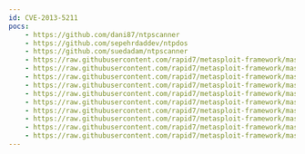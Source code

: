 ```yaml
---
id: CVE-2013-5211
pocs:
    - https://github.com/dani87/ntpscanner
    - https://github.com/sepehrdaddev/ntpdos
    - https://github.com/suedadam/ntpscanner
    - https://raw.githubusercontent.com/rapid7/metasploit-framework/master/modules/auxiliary/scanner/ntp/ntp_monlist.rb
    - https://raw.githubusercontent.com/rapid7/metasploit-framework/master/modules/auxiliary/scanner/ntp/ntp_peer_list_dos.rb
    - https://raw.githubusercontent.com/rapid7/metasploit-framework/master/modules/auxiliary/scanner/ntp/ntp_peer_list_sum_dos.rb
    - https://raw.githubusercontent.com/rapid7/metasploit-framework/master/modules/auxiliary/scanner/ntp/ntp_readvar.rb
    - https://raw.githubusercontent.com/rapid7/metasploit-framework/master/modules/auxiliary/scanner/ntp/ntp_req_nonce_dos.rb
    - https://raw.githubusercontent.com/rapid7/metasploit-framework/master/modules/auxiliary/scanner/ntp/ntp_reslist_dos.rb
    - https://raw.githubusercontent.com/rapid7/metasploit-framework/master/modules/auxiliary/scanner/ntp/ntp_unsettrap_dos.rb
    - https://raw.githubusercontent.com/rapid7/metasploit-framework/master/modules/auxiliary/scanner/portmap/portmap_amp.rb
    - https://raw.githubusercontent.com/rapid7/metasploit-framework/master/modules/auxiliary/scanner/udp/udp_amplification.rb
    - https://raw.githubusercontent.com/rapid7/metasploit-framework/master/modules/auxiliary/scanner/upnp/ssdp_amp.rb
---
```

